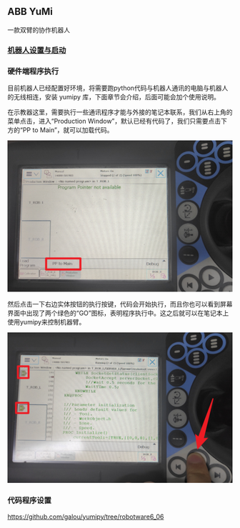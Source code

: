 ## ABB YuMi

一款双臂的协作机器人

### [机器人设置与启动](./doc/hard.md)

### 硬件端程序执行

目前机器人已经配置好环境，将需要跑python代码与机器人通讯的电脑与机器人的无线相连，安装 yumipy 库，下面章节会介绍，后面可能会加个使用说明。

在示教器这里，需要执行一些通讯程序才能与外接的笔记本联系，我们从右上角的菜单点击，进入“Production Window”，默认已经有代码了，我们只需要点击下方的“PP to Main”，就可以加载代码。

![control](./doc/images/code_1.png)

然后点击一下右边实体按钮的执行按键，代码会开始执行，而且你也可以看到屏幕界面中出现了两个绿色的“GO”图标，表明程序执行中。这之后就可以在笔记本上使用yumipy来控制机器臂。

![control](./doc/images/code_2.png)

### 代码程序设置

https://github.com/galou/yumipy/tree/robotware6_06